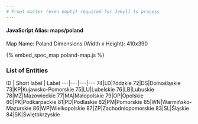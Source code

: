 ```yaml
---
# Front matter (even empty) required for Jekyll to process
---
```


#### JavaScript Alias: maps/poland

Map Name: Poland
Dimensions (Width x Height): 410x390



{% embed_spec_map poland-map.js %}

### List of Entities

ID | Short label | Label
---|---|---|---
74|LD|?ódzkie
72|DS|Dolnośląskie
73|KP|Kujawsko-Pomorskie
75|LU|Lubelskie
76|LB|Lubuskie
78|MZ|Mazowieckie
77|MA|Małopolskie
79|OP|Opolskie
80|PK|Podkarpackie
81|PD|Podlaskie
82|PM|Pomorskie
85|WN|Warmińsko-Mazurskie
86|WP|Wielkopolskie
87|ZP|Zachodniopomorskie
83|SL|Śląskie
84|SK|Świętokrzyskie

